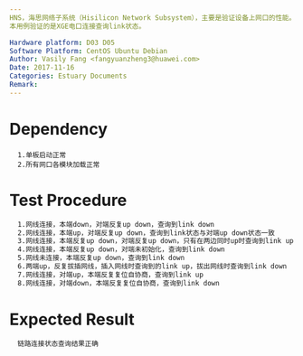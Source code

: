 ```yaml
---
HNS，海思网络子系统（Hisilicon Network Subsystem），主要是验证设备上网口的性能。
本用例验证的是XGE电口连接查询link状态。

Hardware platform: D03 D05  
Software Platform: CentOS Ubuntu Debian 
Author: Vasily Fang <fangyuanzheng3@huawei.com>  
Date: 2017-11-16
Categories: Estuary Documents  
Remark:
---
```


# Dependency
```
  1.单板启动正常
  2.所有网口各模块加载正常
```

# Test Procedure
```bash
  1.网线连接，本端down，对端反复up down，查询到link down
  2.网线连接，本端up，对端反复up down，查询到link状态与对端up down状态一致
  3.网线连接，本端反复up down，对端反复up down，只有在两边同时up时查询到link up
  4.网线连接，本端反复up down，对端未初始化，查询到link down 
  5.网线未连接，本端反复up down，查询到link down
  6.两端up，反复拔插网线，插入网线时查询到的link up，拔出网线时查询到link down
  7.网线连接，对端up，本端反复复位自协商，查询到link up
  8.网线连接，对端down，本端反复复位自协商，查询到link down
```

# Expected Result
```bash
  链路连接状态查询结果正确
```
